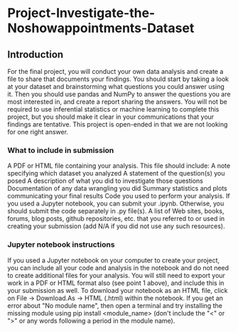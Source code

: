 # Project-Investigate-the-Noshowappointments-Dataset

## Introduction
For the final project, you will conduct your own data analysis and create a file to share that documents your findings. You should start by taking a look at your dataset and brainstorming what questions you could answer using it. Then you should use pandas and NumPy to answer the questions you are most interested in, and create a report sharing the answers. You will not be required to use inferential statistics or machine learning to complete this project, but you should make it clear in your communications that your findings are tentative. This project is open-ended in that we are not looking for one right answer.


### What to include in submission
A PDF or HTML file containing your analysis. This file should include:
A note specifying which dataset you analyzed
A statement of the question(s) you posed
A description of what you did to investigate those questions
Documentation of any data wrangling you did
Summary statistics and plots communicating your final results
Code you used to perform your analysis. If you used a Jupyter notebook, you can submit your .ipynb. Otherwise, you should submit the code separately in .py file(s).
A list of Web sites, books, forums, blog posts, github repositories, etc. that you referred to or used in creating your submission (add N/A if you did not use any such resources).



### Jupyter notebook instructions
If you used a Jupyter notebook on your computer to create your project, you can include all your code and analysis in the notebook and do not need to create additional files for your analysis. You will still need to export your work in a PDF or HTML format also (see point 1 above), and include this in your submission as well. To download your notebook as an HTML file, click on File -> Download.As -> HTML (.html) within the notebook. If you get an error about "No module name", then open a terminal and try installing the missing module using pip install <module_name> (don't include the "<" or ">" or any words following a period in the module name).
